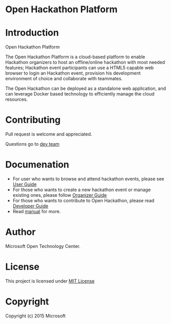 Open Hackathon Platform
======

# Introduction
Open Hackathon Platform

The Open Hackathon Platform is a cloud-based platform to enable Hackathon organizers to host an offline/online hackathon with most needed features; Hackathon event participants can use a HTML5 capable web browser to login an Hackathon event, provision his development environment of choice and collaborate with teammates.

The Open Hackathon can be deployed as a standalone web application, and can leverage Docker based technology to efficiently manage the cloud resources.

# Contributing
Pull request is welcome and appreciated.

Questions go to [dev team](mailto:msopentechdevsh@microsoft.com)

# Documenation
 - For user who wants to browse and attend hackathon events, please see [User Guide](https://github.com/kaiyuanshe/open-hackathon/wiki/%E5%BC%80%E6%94%BE%E9%BB%91%E5%AE%A2%E6%9D%BE%E5%B9%B3%E5%8F%B0%E4%BD%BF%E7%94%A8%E6%8C%87%E5%8D%97)
 - For those who wants to create a new hackathon event or manage existing ones, please follow [Organizer Guide](https://github.com/kaiyuanshe/open-hackathon/blob/master/documents/organizer_guide.md)
 - For those who wants to contribute to Open Hackathon, please read [Developer Guide](https://github.com/kaiyuanshe/open-hackathon/blob/master/documents/developer_guide.md)
 - Read [manual](https://github.com/kaiyuanshe/open-hackathon/blob/master/documents/README.md) for more.

# Author
Microsoft Open Technology Center.

# License
This project is licensed under [MIT License](https://github.com/kaiyuanshe/open-hackathon/blob/master/license.txt)

# Copyright
Copyright (c) 2015 Microsoft

